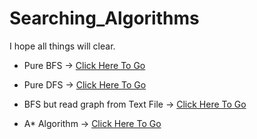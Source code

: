 # Searching_Algorithms

I hope all things will clear.

- Pure BFS  ->  [Click Here To Go](https://github.com/amirelkased/Searching_Algorithms/tree/main/BFS)

- Pure DFS  ->  [Click Here To Go](https://github.com/amirelkased/Searching_Algorithms/tree/main/DFS)

- BFS but read graph from Text File  ->  [Click Here To Go](https://github.com/amirelkased/Searching_Algorithms/tree/main/BFS_Data_From_File)

- A* Algorithm  ->  [Click Here To Go](https://github.com/amirelkased/Searching_Algorithms/tree/main/A_star)
